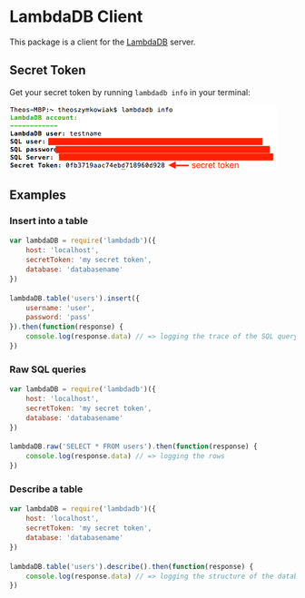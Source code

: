 # LambdaDB Client

This package is a client for the [LambdaDB](https://github.com/Theo-/lambdaDB) server.

## Secret Token

Get your secret token by running `lambdadb info` in your terminal:

![secretToken](assets/secretToken.png)

## Examples

### Insert into a table

```js
var lambdaDB = require('lambdadb')({
    host: 'localhost',
    secretToken: 'my secret token',
    database: 'databasename'
})

lambdaDB.table('users').insert({
    username: 'user',
    password: 'pass'
}).then(function(response) {
    console.log(response.data) // => logging the trace of the SQL query 
})
```

### Raw SQL queries

```js
var lambdaDB = require('lambdadb')({
    host: 'localhost',
    secretToken: 'my secret token',
    database: 'databasename'
})

lambdaDB.raw('SELECT * FROM users').then(function(response) {
    console.log(response.data) // => logging the rows
})
```

### Describe a table

```js
var lambdaDB = require('lambdadb')({
    host: 'localhost',
    secretToken: 'my secret token',
    database: 'databasename'
})

lambdaDB.table('users').describe().then(function(response) {
    console.log(response.data) // => logging the structure of the database
})
```